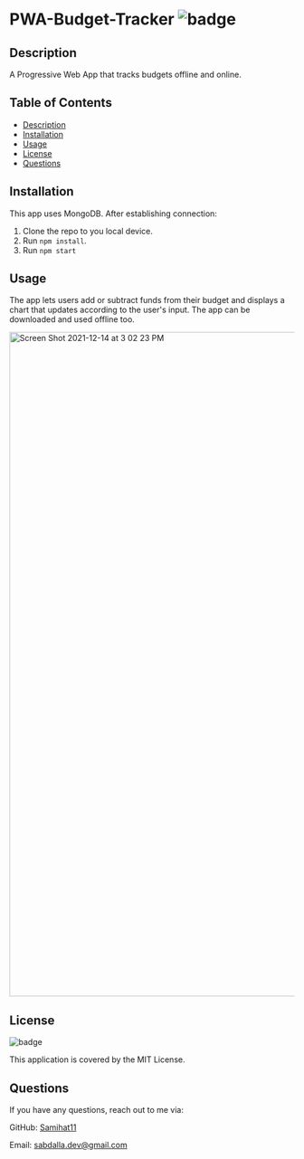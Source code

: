 # PWA-Budget-Tracker ![badge](https://img.shields.io/badge/MIT-license-blue)

## Description

A Progressive Web App that tracks budgets offline and online.

## Table of Contents

- [Description](#description)
- [Installation](#installation)
- [Usage](#usage)
- [License](#license)
- [Questions](#questions)

## Installation

This app uses MongoDB. After establishing connection:

1. Clone the repo to you local device.
2. Run `npm install`.
3. Run `npm start`

## Usage

 The app lets users add or subtract funds from their budget and displays a chart that updates according to the user's input. The app can be downloaded and used offline too.

<img width="1175" alt="Screen Shot 2021-12-14 at 3 02 23 PM" src="https://user-images.githubusercontent.com/76274620/146071182-656ea8f9-b8fa-445f-b560-b6c689b8bcfa.png">

## License

![badge](https://img.shields.io/badge/MIT-license-blue)

This application is covered by the MIT License.

## Questions

If you have any questions, reach out to me via:

GitHub: [Samihat11](https://github.com/Samihat11)

Email: [sabdalla.dev@gmail.com](mailto:sabdalla.dev@gmail.com)

